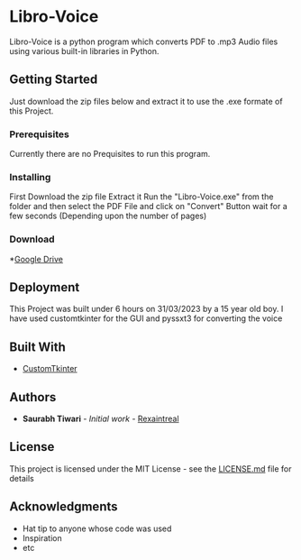 
# Libro-Voice

Libro-Voice is a python program which converts PDF to .mp3 Audio files using various built-in libraries in Python.

## Getting Started
Just download the zip files below and extract it to use the .exe formate of this Project.

### Prerequisites

Currently there are no Prequisites to run this program.

### Installing

First Download the zip file
Extract it
Run the "Libro-Voice.exe" from the folder
and then select the PDF File
and click on "Convert" Button
wait for a few seconds (Depending upon the number of pages)

### Download 
*[Google Drive](https://drive.google.com/file/d/12Gsh0161UWkR64PtY0DVrGEt0la51U1f/view?usp=sharing)
## Deployment

This Project was built under 6 hours on 31/03/2023 by a 15 year old boy.
I have used customtkinter for the GUI and pyssxt3 for converting the voice

## Built With

* [CustomTkinter](https://github.com/TomSchimansky/CustomTkinte) 


## Authors

* **Saurabh Tiwari** - *Initial work* - [Rexaintreal](https://github.com/Rexaintreal)

## License

This project is licensed under the MIT License - see the [LICENSE.md](LICENSE.md) file for details

## Acknowledgments

* Hat tip to anyone whose code was used
* Inspiration
* etc

